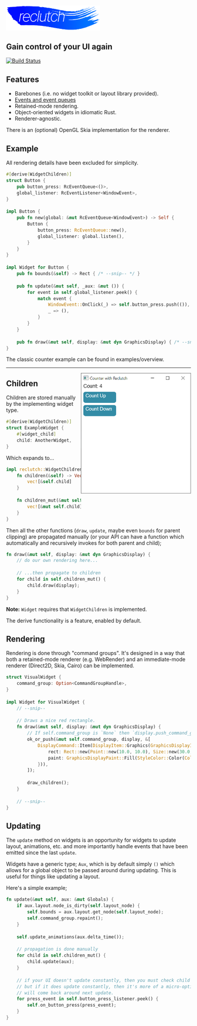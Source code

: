 <p align="left">
    <img src=".media/reclutch.png" width="256px"/>
</p>

## Gain control of your UI again

[![Build Status](https://travis-ci.com/jazzfool/reclutch.svg?branch=master)](https://travis-ci.com/jazzfool/reclutch)

## Features

- Barebones (i.e. no widget toolkit or layout library provided).
- [Events and event queues](event/README.md)
- Retained-mode rendering.
- Object-oriented widgets in idiomatic Rust.
- Renderer-agnostic.

There is an (optional) OpenGL Skia implementation for the renderer.

## Example

All rendering details have been excluded for simplicity.

```rust
#[derive(WidgetChildren)]
struct Button {
    pub button_press: RcEventQueue<()>,
    global_listener: RcEventListener<WindowEvent>,
}

impl Button {
    pub fn new(global: &mut RcEventQueue<WindowEvent>) -> Self {
        Button {
            button_press: RcEventQueue::new(),
            global_listener: global.listen(),
        }
    }
}

impl Widget for Button {
    pub fn bounds(&self) -> Rect { /* --snip-- */ }

    pub fn update(&mut self, _aux: &mut ()) {
        for event in self.global_listener.peek() {
            match event {
                WindowEvent::OnClick(_) => self.button_press.push(()),
                _ => (),
            }
        }
    }

    pub fn draw(&mut self, display: &mut dyn GraphicsDisplay) { /* --snip-- */ }
}
```

The classic counter example can be found in examples/overview.

---

<img align="right" src=".media/screen.png" width="300px"/>

## Children

Children are stored manually by the implementing widget type.

```rust
#[derive(WidgetChildren)]
struct ExampleWidget {
    #[widget_child]
    child: AnotherWidget,
}
```

Which expands to...

```rust
impl reclutch::WidgetChildren for ExampleWidget {
    fn children(&self) -> Vec<&dyn Widget> {
        vec![&self.child]
    }

    fn children_mut(&mut self) -> Vec<&mut dyn Widget> {
        vec![&mut self.child]
    }
}
```

Then all the other functions (`draw`, `update`, maybe even `bounds` for parent clipping) are propagated manually (or your API can have a function which automatically and recursively invokes for both parent and child);

```rust
fn draw(&mut self, display: &mut dyn GraphicsDisplay) {
    // do our own rendering here...

    // ...then propagate to children
    for child in self.children_mut() {
        child.draw(display);
    }
}
```

**Note:** `Widget` requires that `WidgetChildren` is implemented.

The derive functionality is a feature, enabled by default.

## Rendering

Rendering is done through "command groups". It's designed in a way that both a retained-mode renderer (e.g. WebRender) and an immediate-mode renderer (Direct2D, Skia, Cairo) can be implemented.

```rust
struct VisualWidget {
    command_group: Option<CommandGroupHandle>,
}

impl Widget for VisualWidget {
    // --snip--

    // Draws a nice red rectangle.
    fn draw(&mut self, display: &mut dyn GraphicsDisplay) {
        // If self.command_group is `None` then `display.push_command_group` otherwise `display.modify_command_group`.
        ok_or_push(&mut self.command_group, display, &[
            DisplayCommand::Item(DisplayItem::Graphics(GraphicsDisplayItem::Rectangle {
                rect: Rect::new(Point::new(10.0, 10.0), Size::new(30.0, 50.0)),
                paint: GraphicsDisplayPaint::Fill(StyleColor::Color(Color::new(1.0, 0.0, 0.0, 1.0))),
            })),
        ]);

        draw_children();
    }

    // --snip--
}
```

## Updating

The `update` method on widgets is an opportunity for widgets to update layout, animations, etc. and more importantly handle events that have been emitted since the last `update`.

Widgets have a generic type; `Aux`, which is by default simply `()` which allows for a global object to be passed around during updating. This is useful for things like updating a layout.

Here's a simple example;

```rust
fn update(&mut self, aux: &mut Globals) {
    if aux.layout.node_is_dirty(self.layout_node) {
        self.bounds = aux.layout.get_node(self.layout_node);
        self.command_group.repaint();
    }

    self.update_animations(aux.delta_time());

    // propagation is done manually
    for child in self.children_mut() {
        child.update(aux);
    }

    // if your UI doesn't update constantly, then you must check child events *after* propagation,
    // but if it does update constantly, then it's more of a micro-optimization, since any missed events
    // will come back around next update.
    for press_event in self.button_press_listener.peek() {
        self.on_button_press(press_event);
    }
}
```
